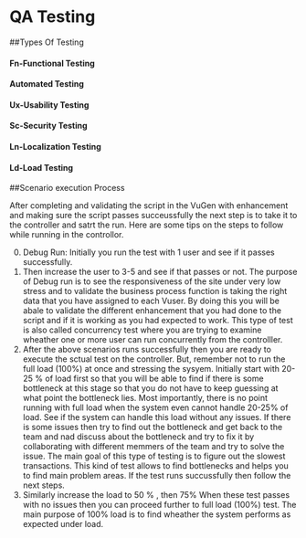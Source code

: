 # QA Testing 

##Types Of Testing 

#### Fn-Functional Testing

#### Automated Testing

#### Ux-Usability Testing

#### Sc-Security Testing

#### Ln-Localization Testing

#### Ld-Load Testing

##Scenario execution Process

After completing and validating the script in the VuGen with enhancement and making sure the script passes succeussfully the next step is to take it to the controller and satrt the run. Here are some tips on the steps to follow while running in the controllor.

0. Debug Run: Initially you run the test with 1 user and see if it passes successfully.
0. Then increase the user to 3-5 and see if that passes or not. The purpose of Debug run is to see the responsiveness of the site under very low stress and to validate the business process function is taking the right data that you have assigned to each Vuser. By doing this you will be abale to validate the different enhancement that you had done to the script and if it is working as you had expected to work. This type of test is also called concurrency test where you are trying to examine wheather one or more user can run concurrently from the controlller.
0. After the above scenarios runs successfully then you are ready to execute the sctual test on the controller. But, remember not to run the full load (100%) at once and stressing the sysyem. Initially start with 20-25 % of load first so that you will be able to find if there is some bottleneck at this stage so that you do not have to keep guessing at what point the bottleneck lies. Most importantly, there is no point running with full load when the system  even cannot handle 20-25% of load. See if the system can handle this load without any issues. If there is some issues then try to find out the bottleneck and get back to the team and nad discuss about the bottleneck and try to fix it by collaborating with different memmers of the team and try to solve the issue.
The main goal of this type of testing is to figure out the slowest transactions. This kind of test allows to find bottlenecks and helps you to find main problem areas. If the test runs succussfully then follow the next steps.
0. Similarly increase the load to 50 % , then 75%  When these test passes with no issues then you can proceed further to full load (100%) test.
The main purpose of 100% load is to find wheather the system performs as expected under load. 
